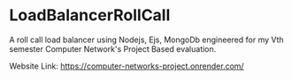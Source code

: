 # LoadBalancerRollCall
A roll call load balancer using Nodejs, Ejs, MongoDb engineered for my Vth semester Computer Network's Project Based evaluation. 

Website Link: https://computer-networks-project.onrender.com/
